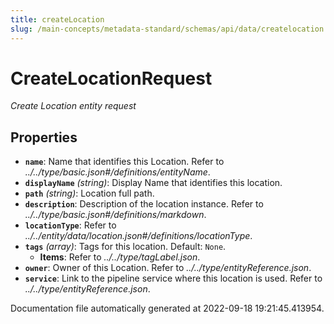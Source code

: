 ```yaml
---
title: createLocation
slug: /main-concepts/metadata-standard/schemas/api/data/createlocation
---
```


# CreateLocationRequest

*Create Location entity request*

## Properties

- **`name`**: Name that identifies this Location. Refer to *../../type/basic.json#/definitions/entityName*.
- **`displayName`** *(string)*: Display Name that identifies this location.
- **`path`** *(string)*: Location full path.
- **`description`**: Description of the location instance. Refer to *../../type/basic.json#/definitions/markdown*.
- **`locationType`**: Refer to *../../entity/data/location.json#/definitions/locationType*.
- **`tags`** *(array)*: Tags for this location. Default: `None`.
  - **Items**: Refer to *../../type/tagLabel.json*.
- **`owner`**: Owner of this Location. Refer to *../../type/entityReference.json*.
- **`service`**: Link to the pipeline service where this location is used. Refer to *../../type/entityReference.json*.


Documentation file automatically generated at 2022-09-18 19:21:45.413954.
